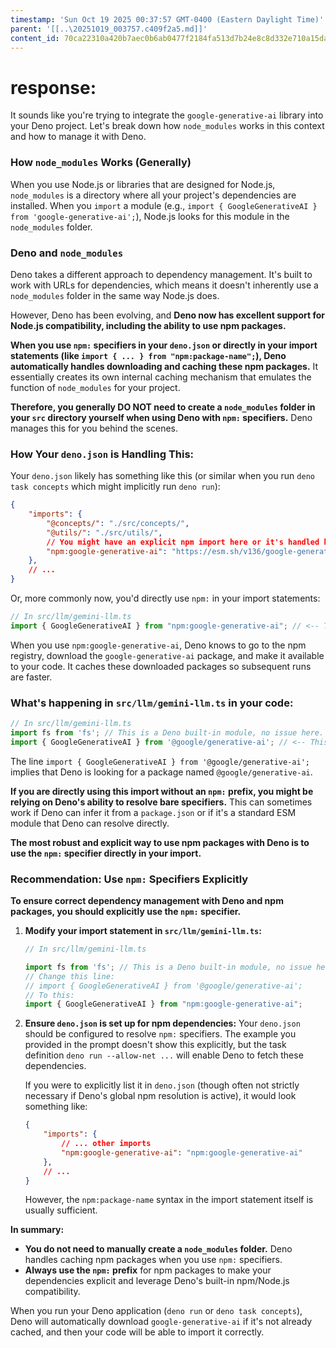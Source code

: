 ```yaml
---
timestamp: 'Sun Oct 19 2025 00:37:57 GMT-0400 (Eastern Daylight Time)'
parent: '[[..\20251019_003757.c409f2a5.md]]'
content_id: 70ca22310a420b7aec0b6ab0477f2184fa513d7b24e8c8d332e710a15da8d474
---
```


# response:

It sounds like you're trying to integrate the `google-generative-ai` library into your Deno project. Let's break down how `node_modules` works in this context and how to manage it with Deno.

### How `node_modules` Works (Generally)

When you use Node.js or libraries that are designed for Node.js, `node_modules` is a directory where all your project's dependencies are installed. When you `import` a module (e.g., `import { GoogleGenerativeAI } from 'google-generative-ai';`), Node.js looks for this module in the `node_modules` folder.

### Deno and `node_modules`

Deno takes a different approach to dependency management. It's built to work with URLs for dependencies, which means it doesn't inherently use a `node_modules` folder in the same way Node.js does.

However, Deno has been evolving, and **Deno now has excellent support for Node.js compatibility, including the ability to use npm packages.**

**When you use `npm:` specifiers in your `deno.json` or directly in your import statements (like `import { ... } from "npm:package-name";`), Deno automatically handles downloading and caching these npm packages.** It essentially creates its own internal caching mechanism that emulates the function of `node_modules` for your project.

**Therefore, you generally DO NOT need to create a `node_modules` folder in your `src` directory yourself when using Deno with `npm:` specifiers.** Deno manages this for you behind the scenes.

### How Your `deno.json` is Handling This:

Your `deno.json` likely has something like this (or similar when you run `deno task concepts` which might implicitly run `deno run`):

```json
{
    "imports": {
        "@concepts/": "./src/concepts/",
        "@utils/": "./src/utils/",
        // You might have an explicit npm import here or it's handled by Deno's automatic npm resolution
        "npm:google-generative-ai": "https://esm.sh/v136/google-generative-ai@0.11.0/dist/index.mjs" // Example of how Deno might resolve it
    },
    // ...
}
```

Or, more commonly now, you'd directly use `npm:` in your import statements:

```typescript
// In src/llm/gemini-llm.ts
import { GoogleGenerativeAI } from "npm:google-generative-ai"; // <-- This is the Deno way
```

When you use `npm:google-generative-ai`, Deno knows to go to the npm registry, download the `google-generative-ai` package, and make it available to your code. It caches these downloaded packages so subsequent runs are faster.

### What's happening in `src/llm/gemini-llm.ts` in your code:

```typescript
// In src/llm/gemini-llm.ts
import fs from 'fs'; // This is a Deno built-in module, no issue here.
import { GoogleGenerativeAI } from '@google/generative-ai'; // <-- This is the part that needs clarification.
```

The line `import { GoogleGenerativeAI } from '@google/generative-ai';` implies that Deno is looking for a package named `@google/generative-ai`.

**If you are directly using this import without an `npm:` prefix, you might be relying on Deno's ability to resolve bare specifiers.** This can sometimes work if Deno can infer it from a `package.json` or if it's a standard ESM module that Deno can resolve directly.

**The most robust and explicit way to use npm packages with Deno is to use the `npm:` specifier directly in your import.**

### Recommendation: Use `npm:` Specifiers Explicitly

**To ensure correct dependency management with Deno and npm packages, you should explicitly use the `npm:` specifier.**

1. **Modify your import statement in `src/llm/gemini-llm.ts`:**

   ```typescript
   // In src/llm/gemini-llm.ts

   import fs from 'fs'; // This is a Deno built-in module, no issue here.
   // Change this line:
   // import { GoogleGenerativeAI } from '@google/generative-ai';
   // To this:
   import { GoogleGenerativeAI } from "npm:google-generative-ai";
   ```

2. **Ensure `deno.json` is set up for npm dependencies:**
   Your `deno.json` should be configured to resolve `npm:` specifiers. The example you provided in the prompt doesn't show this explicitly, but the task definition `deno run --allow-net ...` will enable Deno to fetch these dependencies.

   If you were to explicitly list it in `deno.json` (though often not strictly necessary if Deno's global npm resolution is active), it would look something like:

   ```json
   {
       "imports": {
           // ... other imports
           "npm:google-generative-ai": "npm:google-generative-ai"
       },
       // ...
   }
   ```

   However, the `npm:package-name` syntax in the import statement itself is usually sufficient.

**In summary:**

* **You do not need to manually create a `node_modules` folder.** Deno handles caching npm packages when you use `npm:` specifiers.
* **Always use the `npm:` prefix** for npm packages to make your dependencies explicit and leverage Deno's built-in npm/Node.js compatibility.

When you run your Deno application (`deno run` or `deno task concepts`), Deno will automatically download `google-generative-ai` if it's not already cached, and then your code will be able to import it correctly.
